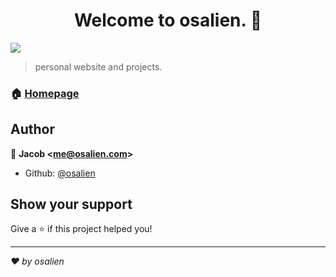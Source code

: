 <h1 align="center">Welcome to osalien. 👋</h1>
<p>
  <img src="https://img.shields.io/badge/version-1.0.0-blue.svg?cacheSeconds=2592000" />
</p>

> personal website and projects.

### 🏠 [Homepage](https://osalien.github.io)


## Author

👤 **Jacob &lt;me@osalien.com&gt;**

* Github: [@osalien](https://github.com/osalien)

## Show your support

Give a ⭐️ if this project helped you!

***
_❤️ by osalien_
